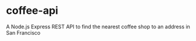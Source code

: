 # coffee-api
A Node.js Express REST API to find the nearest coffee shop to an address in San Francisco
